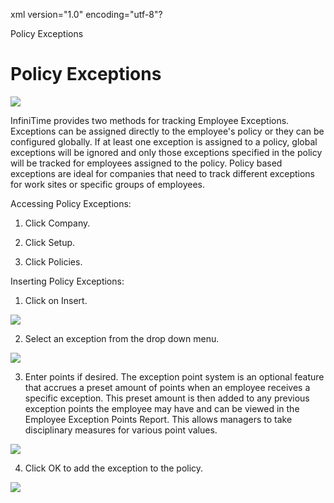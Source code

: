 xml version="1.0" encoding="utf-8"?





Policy Exceptions




# Policy Exceptions

![](/img/Insert_0.gif)

InfiniTime provides two methods for tracking Employee Exceptions. Exceptions can be assigned directly to the employee's policy or they can be configured globally. If at least one exception is assigned to a policy, global exceptions will be ignored and only those exceptions specified in the policy will be tracked for employees assigned to the policy. Policy based exceptions are ideal for companies that need to track different exceptions for work sites or specific groups of employees.

Accessing Policy Exceptions:

1. Click Company.

2. Click Setup.

3. Click Policies.

Inserting Policy Exceptions:

1. Click on Insert.

![](/img/Insert_0.gif)

2. Select an exception from the drop down menu.

![](/img/Insert_Final.gif)

3. Enter points if desired. The exception point system is an optional feature that accrues a preset amount of points when an employee receives a specific exception. This preset amount is then added to any previous exception points the employee may have and can be viewed in the Employee Exception Points Report. This allows managers to take disciplinary measures for various point values.

![](/img/Insert_Final.gif)

4. Click OK to add the exception to the policy.

![](/img/PolicyExceptions.gif)